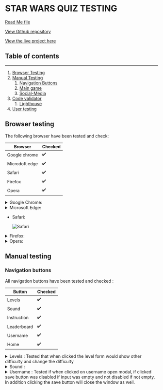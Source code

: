 # **STAR WARS QUIZ TESTING**  

[Read Me file](/README.md)

[View Github repository](https://github.com/michmattera/star-wars-quiz)

[View the live project here](https://michmattera.github.io/star-wars-quiz/)


## **Table of contents**
***
1. [Browser Testing](#browser-testing)
2. [Manual Testing](#manual-Testing)
    1. [Navigation Buttons](#navigation-buttons)
    2. [Main game](#main-game)
    3. [Social-Media](#social-media)
3. [Code validator](#code-validator)
     1. [Lighthouse](#lighthouse)
4. [User testing](#user-testing)

## **Browser testing**

The following browser have been tested and check:

| Browser | Checked |
| --- | --- |
| Google chrome | :heavy_check_mark: |
| Microdoft edge | :heavy_check_mark: |
| Safari|  :heavy_check_mark: |
| Firefox | :heavy_check_mark: |
| Opera | :heavy_check_mark:|

<details>
<summary> Google Chrome:</summary>

![Google Chrome](assets/testing-files/chrome.gif)

</details>

<details>
<summary> Microsoft Edge:</summary>

![Microsoft Edge](assets/testing-files/edge.gif)

</details>

- Safari:

     ![Safari](assets/testing-files)


<details>
<summary> Firefox:</summary>

![Firefox](assets/testing-files/modzilla-firefox.gif)

</details>


<details>
<summary> Opera:</summary>

![Opera](assets/testing-files)

</details>

## **Manual testing**

### **Navigation buttons**

All navigation buttons have been tested and checked :

| Button | Checked |
| --- | --- |
| Levels | :heavy_check_mark: |
| Sound | :heavy_check_mark: |
| Instruction|  :heavy_check_mark: |
| Leaderboard | :heavy_check_mark: |
| Username | :heavy_check_mark:|
| Home | :heavy_check_mark:|

<details>
<summary> Levels : Tested that when clicked the level form would show other difficulty and change the difficulty </summary>

![Levels](assets/testing-files/levels.gif)

</details>

<details>
<summary> Sound :</summary>

![Sound](assets/testing-files)

</details>

<details>
<summary> Username : Tested if when clicked on username open modal, if clicked save button was disabled if input was empty and not disabled if not empty. In addition clicking the save button will close the window as well.</summary>

![Username](assets/testing-files/username.gif)

</details>